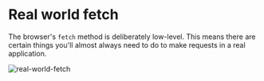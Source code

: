 # Real world fetch

The browser's `fetch` method is deliberately low-level. This means there are certain things you'll almost always need to do to make requests in a real application.


![real-world-fetch](Screenshot.png)
